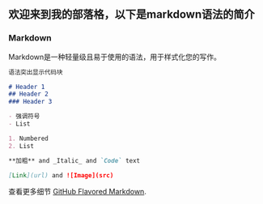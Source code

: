 ## 欢迎来到我的部落格，以下是markdown语法的简介
### Markdown

Markdown是一种轻量级且易于使用的语法，用于样式化您的写作。

```markdown
语法突出显示代码块

# Header 1
## Header 2
### Header 3

- 强调符号
- List

1. Numbered
2. List

**加粗** and _Italic_ and `Code` text

[Link](url) and ![Image](src)
```

查看更多细节 [GitHub Flavored Markdown](https://guides.github.com/features/mastering-markdown/).


